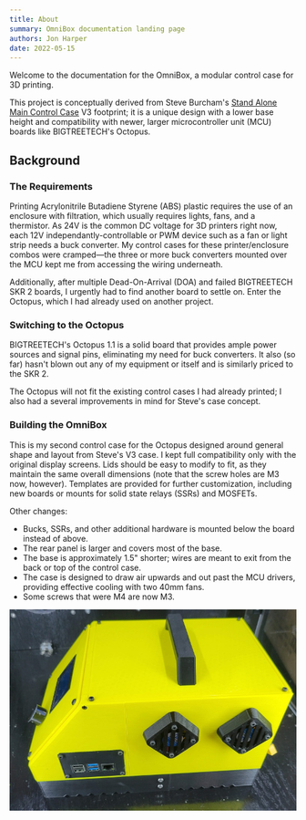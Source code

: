 ```yaml
---
title: About
summary: OmniBox documentation landing page
authors: Jon Harper
date: 2022-05-15
---
```


Welcome to the documentation for the OmniBox, a modular control case for 3D printing.

This project is conceptually derived from Steve Burcham's [Stand Alone Main Control Case](https://www.thingiverse.com/thing:3999751) V3 footprint; it is a unique design with a lower base height and compatibility with newer, larger microcontroller unit (MCU) boards like BIGTREETECH's Octopus.

## Background

### The Requirements

Printing Acrylonitrile Butadiene Styrene (ABS) plastic requires the use of an enclosure with filtration, which usually requires lights, fans, and a thermistor. As 24V is the common DC voltage for 3D printers right now, each 12V independantly-controllable or PWM device such as a fan or light strip needs a buck converter. My control cases for these printer/enclosure combos were cramped—the three or more buck converters mounted over the MCU kept me from accessing the wiring underneath.

Additionally, after multiple Dead-On-Arrival (DOA) and failed BIGTREETECH SKR 2 boards, I urgently had to find another board to settle on. Enter the Octopus, which I had already used on another project.

### Switching to the Octopus

BIGTREETECH's Octopus 1.1 is a solid board that provides ample power sources and signal pins, eliminating my need for buck converters. It also (so far) hasn't blown out any of my equipment or itself and is similarly priced to the SKR 2.

The Octopus will not fit the existing control cases I had already printed; I also had a several improvements in mind for Steve's case concept.

### Building the OmniBox

This is my second control case for the Octopus designed around general shape and layout from Steve's V3 case. I kept full compatibility only with the original display screens. Lids should be easy to modify to fit, as they maintain the same overall dimensions (note that the screw holes are M3 now, however). Templates are provided for further customization, including new boards or mounts for solid state relays (SSRs) and MOSFETs.

Other changes:

- Bucks, SSRs, and other additional hardware is mounted below the board instead of above.
- The rear panel is larger and covers most of the base.
- The base is approximately 1.5" shorter; wires are meant to exit from the back or top of the control case.
- The case is designed to draw air upwards and out past the MCU drivers, providing effective cooling with two 40mm fans.
- Some screws that were M4 are now M3.

![right side view](img/gallery/view_right.jpg)